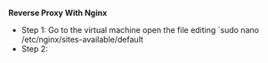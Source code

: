 **Reverse Proxy With Nginx**
- Step 1: Go to the virtual machine open the file editing `sudo nano /etc/nginx/sites-available/default
- Step 2: 
